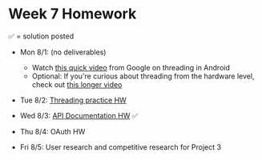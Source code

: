 # Week 7 Homework

&#x2705; = solution posted

- Mon 8/1: (no deliverables)
  - Watch [this quick video](https://youtu.be/qk5F6Bxqhr4?list=PLWz5rJ2EKKc9CBxr3BVjPTPoDPLdPIFCE) from Google on threading in Android
  - Optional: If you're curious about threading from the hardware level, check out [this longer video](https://youtu.be/hsERPf9k54U)
       

- Tue 8/2: [Threading practice HW](https://github.com/ga-adi-nyc/Threading-Practice-HW)


- Wed 8/3: [API Documentation HW](https://github.com/ga-adi-nyc/API-Documentation-HW) &#x2705;


- Thu 8/4: OAuth HW


- Fri 8/5: User research and competitive research for Project 3
